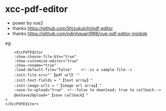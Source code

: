 # xcc-pdf-editor

- power by vue2
- thanks https://github.com/ShizukuIchi/pdf-editor
- thanks https://github.com/ndinhquan1998/vue-pdf-editor-module

eg:
```vue
    <XccPdfEditor
    :show-choose-file-btn="true"
    :show-customize-editor="true"
    :show-rename="true"
    :load-default-file="false"    <!--is a sample file-->
    :init-file-src="'【pdf url】'"   
    :init-text-fields = "【text array】"
    :init-image-urls = "【image url array】"
    :save-to-upload="true"  <!--false to download; true to callback-->
    @onSave2Upload="【save callback】"  
>
</XccPdfEditor>
```
